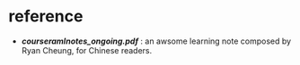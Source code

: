 # reference

* **_courseramlnotes_ongoing.pdf_** :  an awsome learning note composed by Ryan Cheung, for Chinese readers.

